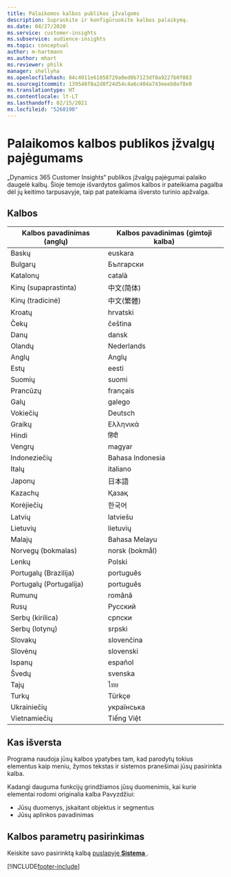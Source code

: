 ```yaml
---
title: Palaikomos kalbos publikos įžvalgoms
description: Supraskite ir konfigūruokite kalbos palaikymą.
ms.date: 04/27/2020
ms.service: customer-insights
ms.subservice: audience-insights
ms.topic: conceptual
author: m-hartmann
ms.author: mhart
ms.reviewer: philk
manager: shellyha
ms.openlocfilehash: 84c4011e61058729a0ed0b7123df8a9227b0f083
ms.sourcegitcommit: 139548f8a2d0f24d54c4a6c404a743eeeb8ef8e0
ms.translationtype: HT
ms.contentlocale: lt-LT
ms.lasthandoff: 02/15/2021
ms.locfileid: "5268190"
---
```

# <a name="supported-languages-for-audience-insights-capability"></a>Palaikomos kalbos publikos įžvalgų pajėgumams

„Dynamics 365 Customer Insights“ publikos įžvalgų pajėgumai palaiko daugelė kalbų. Šioje temoje išvardytos galimos kalbos ir pateikiama pagalba dėl jų keitimo tarpusavyje, taip pat pateikiama išversto turinio apžvalga.

## <a name="languages"></a>Kalbos

| Kalbos pavadinimas (anglų)|  Kalbos pavadinimas (gimtoji kalba) |
| ------------- | ------------- |
| Baskų | euskara |
| Bulgarų | Български |
| Katalonų | català |
| Kinų (supaprastinta) | 中文(简体) |
| Kinų (tradicinė) | 中文(繁體) |
| Kroatų | hrvatski |
| Čekų | čeština |
| Danų | dansk |
| Olandų | Nederlands |
| Anglų | Anglų |
| Estų | eesti |
| Suomių | suomi |
| Prancūzų | français |
| Galų | galego |
| Vokiečių | Deutsch |
| Graikų | Ελληνικά |
| Hindi | हिंदी |
| Vengrų | magyar |
| Indoneziečių | Bahasa Indonesia |
| Italų | italiano |
| Japonų | 日本語 |
| Kazachų | Қазақ |
| Korėjiečių | 한국어 |
| Latvių | latviešu |
| Lietuvių | lietuvių |
| Malajų | Bahasa Melayu |
| Norvegų (bokmalas) | norsk (bokmål) |
| Lenkų | Polski |
| Portugalų (Brazilija) | português |
| Portugalų (Portugalija) | português |
| Rumunų | română |
| Rusų | Русский |
| Serbų (kirilica) | српски |
| Serbų (lotynų) | srpski |
| Slovakų | slovenčina |
| Slovėnų | slovenski |
| Ispanų | español |
| Švedų | svenska |
| Tajų | ไทย |
| Turkų | Türkçe |
| Ukrainiečių | українська |
| Vietnamiečių | Tiếng Việt |

## <a name="whats-translated"></a>Kas išversta

Programa naudoja jūsų kalbos ypatybes tam, kad parodytų tokius elementus kaip meniu, žymos tekstas ir sistemos pranešimai jūsų pasirinkta kalba.

Kadangi dauguma funkcijų grindžiamos jūsų duomenimis, kai kurie elementai rodomi originalia kalba Pavyzdžiui:

- Jūsų duomenys, įskaitant objektus ir segmentus
- Jūsų aplinkos pavadinimas

## <a name="choose-your-language-settings"></a>Kalbos parametrų pasirinkimas  

Keiskite savo pasirinktą kalbą [puslapyje **Sistema** ](system.md).


[!INCLUDE[footer-include](../includes/footer-banner.md)]